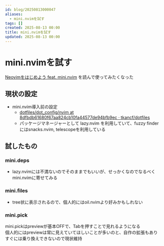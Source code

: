 ```yaml
---
id: blog/20250813000047
aliases:
  - mini.nvimを試す
tags: []
created: 2025-08-13 00:00
title: mini.nvimを試す
updated: 2025-08-13 00:00
---
```


# mini.nvimを試す

[Neovimをはじめよう feat. mini.nvim](https://zenn.dev/kawarimidoll/books/6064bf6f193b51) を読んで使ってみたくなった

## 現状の設定

- mini.nvim導入前の設定
    - [dotfiles/dot_config/nvim at 8dfbdb61680f67aa824cb10fa44577de94bfb9ec · tkancf/dotfiles](https://github.com/tkancf/dotfiles/tree/8dfbdb61680f67aa824cb10fa44577de94bfb9ec/dot_config/nvim)
    - パッケージマネージャーとして lazy.nvim を利用していて、fuzzy finderにはsnacks.nvim, telescopeを利用している

## 試したもの

### mini.deps

- lazy.nvimには不満ないのでそのままでもいいが、せっかくなのでなるべくmini.nvimに寄せてみる

### mini.files

- tree状に表示されるので、個人的にはoil.nvimより好みかもしれない

### mini.pick

mini.pickはpreviewが基本OFFで、Tabを押すことで見れるようになる  
個人的にはpreviewは常に見えていてほしいことが多いのと、自作の拡張もありすぐには乗り換えできないので現状維持

